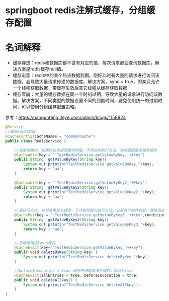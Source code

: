 # springboot redis注解式缓存，分组缓存配置

# 名词解释
* 缓存穿透：redis和数据库都不含有对应的值，每次请求都会查询数据库。解决方案是redis缓存null值。
* 缓存击穿：redis中的某个热点数据到期，刚好此时有大量的请求进行访问该数据，会导致大量请求传递的数据库。解决方案，sync = true，即某只允许一个线程获取数据，带缓存生效后其它线程从缓存获取数据
* 缓存雪崩：大量的缓存数据在同一个时刻过期，导致大量的请求进行访问该数据。解决方案，不同类型的数据设置不同的到期时间，避免使用统一的过期时间，可以使用分组缓存配置策略。

参考：https://hanqunfeng.iteye.com/admin/blogs/1158824

```java
@Service
//缓存key的前缀
@CacheConfig(cacheNames = "commonCache")
public class RedisService {

    //先查询缓存，如果存在则返回缓存的值，不存在则执行方法，并将返回值存储到缓存
    @Cacheable(key = "'TestRedisService.getValueByKey_'+#key")
    public String  getValueByKey(String key){
        System.out.println("TestRedisService getValueByKey_"+key);
        return key + "aa";
    }

    @Cacheable(key = "'TestRedisService.getValueByKey2_'+#key")
    public String  getValueByKey2(String key){
        System.out.println("TestRedisService getValueByKey2_"+key);
        return key + "aa";
    }

    //会执行方法，并将结果放入缓存，下次依然是先执行方法，这里有个条件判断，就是当返回结果不为null时才会缓存结果
    @CachePut(key = "'TestRedisService.getValueByKey3_'+#key",condition = "#result != 'null'")
    public String  getValueByKey3(String key){
        System.out.println("TestRedisService getValueByKey3_"+key);
        return key + "aa";
    }

    //清除掉指定key的缓存
    @CacheEvict(key="'TestRedisService.getValueByKey_'+#key")
    public void deleteByKey(String key) {
        System.out.println("TestRedisService deleteByKey_"+key);
    }

    //beforeInvocation = true 调用方法前就清空缓存，默认false
    @CacheEvict(allEntries = true, beforeInvocation = true)
    public void deleteAllkey() {
        System.out.println("TestRedisService deleteAllkey");
    }
}
```
